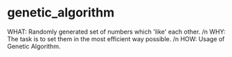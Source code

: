 # genetic_algorithm
WHAT: Randomly generated set of numbers which 'like' each other. /n
WHY: The task is to set them in the most efficient way possible. /n
HOW: Usage of Genetic Algorithm.
